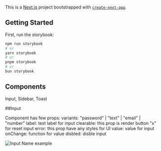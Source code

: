 This is a [Next.js](https://nextjs.org) project bootstrapped with [`create-next-app`](https://nextjs.org/docs/app/api-reference/cli/create-next-app).

## Getting Started

First, run the storybook:

```bash
npm run storybook
# or
yarn storybook
# or
pnpm storybook
# or
bun storybook
```


## Components

Input, Sidebar, Toast

##Input

Component has few props:
variants: "password" | "text" | "email" | "number"
label: text label for input
clearable: this prop is render button "x" for reset input
error: this prop have any styles for UI
value: value for input
onChange: function for value
disbled: disble input

![Input Name example](public/name-width-btn.png)

